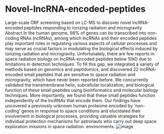 # Novel-lncRNA-encoded-peptides
Large-scale ORF screening based on LC-MS to discover novel lncRNA-encoded peptides responding to ionizing radiation and microgravity
Abstract
In the human genome, 98% of genes can be transcribed into non-coding RNAs (ncRNAs), among which lncRNAs and their encoded peptides play important roles in regulating various aspects of cellular processes and may serve as crucial factors in modulating the biological effects induced by ionizing radiation and microgravity. Unfortunately, there are few reports in space radiation biology on lncRNA-encoded peptides below 10kD due to limitations in detection techniques. To fill this gap, we integrated a variety of methods based on genomics and peptidomics, and discovered 22 lncRNA-encoded small peptides that are sensitive to space radiation and microgravity, which have never been reported before. We concurrently validated the transmembrane helix, subcellular localization, and biological function of these small peptides using bioinformatics and molecular biology techniques. More importantly, we found that these small peptides function independently of the lncRNAs that encode them. Our findings have uncovered a previously unknown human proteome encoded by 'non-coding' genes in response to space conditions and elucidated their involvement in biological processes, providing valuable strategies for individual protection mechanisms for astronauts who carry out deep space exploration missions in space radiation. environments.
![image](https://github.com/liwanshia/Novel-lncRNA-encoded-peptides/assets/46370921/62283925-9daa-4dc8-87e9-8ccec382d4d8)
